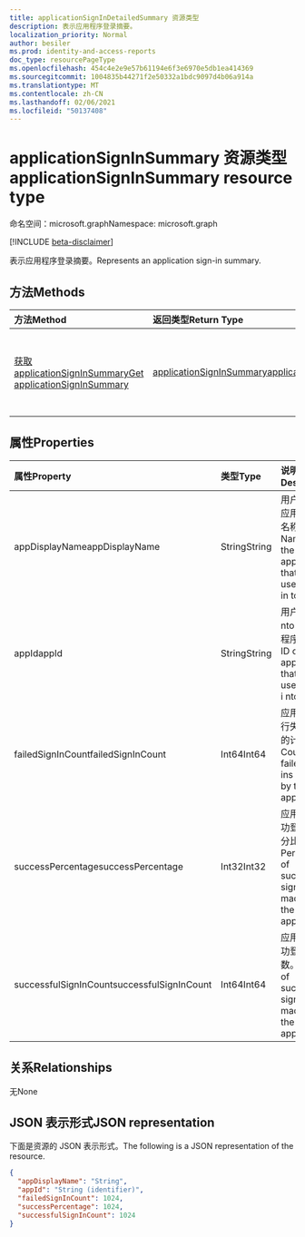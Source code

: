 ```yaml
---
title: applicationSignInDetailedSummary 资源类型
description: 表示应用程序登录摘要。
localization_priority: Normal
author: besiler
ms.prod: identity-and-access-reports
doc_type: resourcePageType
ms.openlocfilehash: 454c4e2e9e57b61194e6f3e6970e5db1ea414369
ms.sourcegitcommit: 1004835b44271f2e50332a1bdc9097d4b06a914a
ms.translationtype: MT
ms.contentlocale: zh-CN
ms.lasthandoff: 02/06/2021
ms.locfileid: "50137408"
---
```

# <a name="applicationsigninsummary-resource-type"></a><span data-ttu-id="4f7c5-103">applicationSignInSummary 资源类型</span><span class="sxs-lookup"><span data-stu-id="4f7c5-103">applicationSignInSummary resource type</span></span>

<span data-ttu-id="4f7c5-104">命名空间：microsoft.graph</span><span class="sxs-lookup"><span data-stu-id="4f7c5-104">Namespace: microsoft.graph</span></span>

[!INCLUDE [beta-disclaimer](../../includes/beta-disclaimer.md)]

<span data-ttu-id="4f7c5-105">表示应用程序登录摘要。</span><span class="sxs-lookup"><span data-stu-id="4f7c5-105">Represents an application sign-in summary.</span></span>

## <a name="methods"></a><span data-ttu-id="4f7c5-106">方法</span><span class="sxs-lookup"><span data-stu-id="4f7c5-106">Methods</span></span>

| <span data-ttu-id="4f7c5-107">方法</span><span class="sxs-lookup"><span data-stu-id="4f7c5-107">Method</span></span>       | <span data-ttu-id="4f7c5-108">返回类型</span><span class="sxs-lookup"><span data-stu-id="4f7c5-108">Return Type</span></span> | <span data-ttu-id="4f7c5-109">说明</span><span class="sxs-lookup"><span data-stu-id="4f7c5-109">Description</span></span> |
|:-------------|:------------|:------------|
| [<span data-ttu-id="4f7c5-110">获取 applicationSignInSummary</span><span class="sxs-lookup"><span data-stu-id="4f7c5-110">Get applicationSignInSummary</span></span>](../api/applicationsigninsummary-get.md) | [<span data-ttu-id="4f7c5-111">applicationSignInSummary</span><span class="sxs-lookup"><span data-stu-id="4f7c5-111">applicationSignInSummary</span></span>](applicationsigninsummary.md) | <span data-ttu-id="4f7c5-112">读取 **applicationSignInSummary** 对象的属性和关系。</span><span class="sxs-lookup"><span data-stu-id="4f7c5-112">Read the properties and relationships of an **applicationSignInSummary** object.</span></span> |

## <a name="properties"></a><span data-ttu-id="4f7c5-113">属性</span><span class="sxs-lookup"><span data-stu-id="4f7c5-113">Properties</span></span>
| <span data-ttu-id="4f7c5-114">属性</span><span class="sxs-lookup"><span data-stu-id="4f7c5-114">Property</span></span>     | <span data-ttu-id="4f7c5-115">类型</span><span class="sxs-lookup"><span data-stu-id="4f7c5-115">Type</span></span>        | <span data-ttu-id="4f7c5-116">说明</span><span class="sxs-lookup"><span data-stu-id="4f7c5-116">Description</span></span> |
|:-------------|:------------|:------------|
|<span data-ttu-id="4f7c5-117">appDisplayName</span><span class="sxs-lookup"><span data-stu-id="4f7c5-117">appDisplayName</span></span>|<span data-ttu-id="4f7c5-118">String</span><span class="sxs-lookup"><span data-stu-id="4f7c5-118">String</span></span>|<span data-ttu-id="4f7c5-119">用户登录的应用程序的名称。</span><span class="sxs-lookup"><span data-stu-id="4f7c5-119">Name of the application that the user signed in to.</span></span>|
|<span data-ttu-id="4f7c5-120">appId</span><span class="sxs-lookup"><span data-stu-id="4f7c5-120">appId</span></span>|<span data-ttu-id="4f7c5-121">String</span><span class="sxs-lookup"><span data-stu-id="4f7c5-121">String</span></span>|  <span data-ttu-id="4f7c5-122">用户签名 i nto 的应用程序的 ID。</span><span class="sxs-lookup"><span data-stu-id="4f7c5-122">ID of the application that the user signed i nto.</span></span>|
|<span data-ttu-id="4f7c5-123">failedSignInCount</span><span class="sxs-lookup"><span data-stu-id="4f7c5-123">failedSignInCount</span></span>|<span data-ttu-id="4f7c5-124">Int64</span><span class="sxs-lookup"><span data-stu-id="4f7c5-124">Int64</span></span>|<span data-ttu-id="4f7c5-125">应用程序进行失败登录的计数。</span><span class="sxs-lookup"><span data-stu-id="4f7c5-125">Count of failed sign-ins made by the application.</span></span>|
|<span data-ttu-id="4f7c5-126">successPercentage</span><span class="sxs-lookup"><span data-stu-id="4f7c5-126">successPercentage</span></span>|<span data-ttu-id="4f7c5-127">Int32</span><span class="sxs-lookup"><span data-stu-id="4f7c5-127">Int32</span></span>|<span data-ttu-id="4f7c5-128">应用程序成功登录的百分比。</span><span class="sxs-lookup"><span data-stu-id="4f7c5-128">Percentage of successful sign-ins made by the application.</span></span>|
|<span data-ttu-id="4f7c5-129">successfulSignInCount</span><span class="sxs-lookup"><span data-stu-id="4f7c5-129">successfulSignInCount</span></span>|<span data-ttu-id="4f7c5-130">Int64</span><span class="sxs-lookup"><span data-stu-id="4f7c5-130">Int64</span></span>|<span data-ttu-id="4f7c5-131">应用程序成功登录的计数。</span><span class="sxs-lookup"><span data-stu-id="4f7c5-131">Count of successful sign-ins made by the application.</span></span>|

## <a name="relationships"></a><span data-ttu-id="4f7c5-132">关系</span><span class="sxs-lookup"><span data-stu-id="4f7c5-132">Relationships</span></span>
<span data-ttu-id="4f7c5-133">无</span><span class="sxs-lookup"><span data-stu-id="4f7c5-133">None</span></span>


## <a name="json-representation"></a><span data-ttu-id="4f7c5-134">JSON 表示形式</span><span class="sxs-lookup"><span data-stu-id="4f7c5-134">JSON representation</span></span>

<span data-ttu-id="4f7c5-135">下面是资源的 JSON 表示形式。</span><span class="sxs-lookup"><span data-stu-id="4f7c5-135">The following is a JSON representation of the resource.</span></span>

<!-- {
  "blockType": "resource",
  "optionalProperties": [

  ],
  "@odata.type": "microsoft.graph.applicationSignInSummary"
}-->

```json
{
  "appDisplayName": "String",
  "appId": "String (identifier)",
  "failedSignInCount": 1024,
  "successPercentage": 1024,
  "successfulSignInCount": 1024
}

```

<!-- uuid: 8fcb5dbc-d5aa-4681-8e31-b001d5168d79
2015-10-25 14:57:30 UTC -->
<!-- {
  "type": "#page.annotation",
  "description": "applicationSignInSummary resource",
  "keywords": "",
  "section": "documentation",
  "tocPath": ""
}-->


